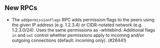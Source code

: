 New RPCs
---

- The `addpermissionflags` RPC adds permission flags to the peers
  using the given IP address (e.g. 1.2.3.4) or CIDR-notated
  network (e.g. 1.2.3.0/24). Uses the same permissions as -whitebind.
  Additional flags `in` and `out` control whether permissions apply
  to incoming and/or outgoing connections (default: incoming only). (#26441)